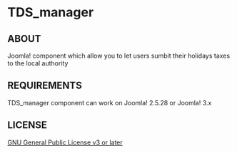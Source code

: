 TDS_manager
===========

## ABOUT

Joomla! component which allow you to let users sumbit their holidays taxes to the local authority

## REQUIREMENTS

TDS_manager component can work on Joomla! 2.5.28 or Joomla! 3.x

## LICENSE

[GNU General Public License v3 or later](http://www.gnu.org/copyleft/gpl.html)

